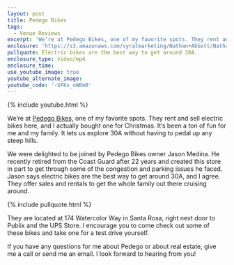 ```yaml
---
layout: post
title: Pedego Bikes
tags:
  - Venue Reviews
excerpt: 'We’re at Pedego Bikes, one of my favorite spots. They rent and sell electric bikes here, and I actually bought one for Christmas.'
enclosure: 'https://s3.amazonaws.com/vyralmarketing/Nathan+Abbott/Nathan+Abbott+Team-+Have+You+Been+to+Pedego+Bikes%253F.mp4'
pullquote: Electric bikes are the best way to get around 30A.
enclosure_type: video/mp4
enclosure_time:
use_youtube_image: true
youtube_alternate_image:
youtube_code: '-SFKv_nWEm0'
---
```



{% include youtube.html %}

We’re at [Pedego Bikes,](https://www.pedegoelectricbikes.com/dealers/santa-rosa-beach/) one of my favorite spots. They rent and sell electric bikes here, and I actually bought one for Christmas. It’s been a ton of fun for me and my family. It lets us explore 30A without having to pedal up any steep hills.

We were delighted to be joined by Pedego Bikes owner Jason Medina. He recently retired from the Coast Guard after 22 years and created this store in part to get through some of the congestion and parking issues he faced. Jason says electric bikes are the best way to get around 30A, and I agree. They offer sales and rentals to get the whole family out there cruising around.

{% include pullquote.html %}

They are located at 174 Watercolor Way in Santa Rosa, right next door to Publix and the UPS Store. I encourage you to come check out some of these bikes and take one for a test drive yourself.

If you have any questions for me about Pedego or about real estate, give me a call or send me an email. I look forward to hearing from you!